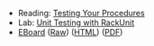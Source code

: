 * Reading: [Testing Your Procedures](../readings/rackunit-reading.html)
* Lab: [Unit Testing with RackUnit](../labs/rackunit-lab.html)
* [EBoard](../eboards/29.md) 
  ([Raw](../eboards/29.md))
  ([HTML](../eboards/29.html))
  ([PDF](../eboards/29.pdf))
